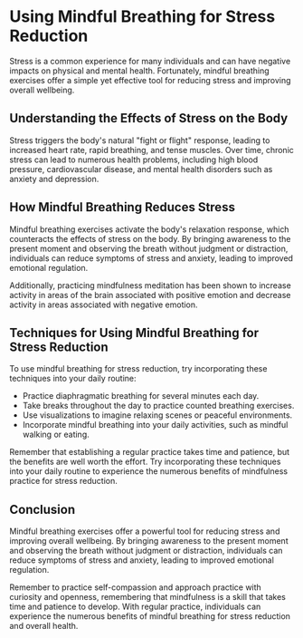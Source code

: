 Using Mindful Breathing for Stress Reduction
==============================================================================================

Stress is a common experience for many individuals and can have negative impacts on physical and mental health. Fortunately, mindful breathing exercises offer a simple yet effective tool for reducing stress and improving overall wellbeing.

Understanding the Effects of Stress on the Body
-----------------------------------------------

Stress triggers the body's natural "fight or flight" response, leading to increased heart rate, rapid breathing, and tense muscles. Over time, chronic stress can lead to numerous health problems, including high blood pressure, cardiovascular disease, and mental health disorders such as anxiety and depression.

How Mindful Breathing Reduces Stress
------------------------------------

Mindful breathing exercises activate the body's relaxation response, which counteracts the effects of stress on the body. By bringing awareness to the present moment and observing the breath without judgment or distraction, individuals can reduce symptoms of stress and anxiety, leading to improved emotional regulation.

Additionally, practicing mindfulness meditation has been shown to increase activity in areas of the brain associated with positive emotion and decrease activity in areas associated with negative emotion.

Techniques for Using Mindful Breathing for Stress Reduction
-----------------------------------------------------------

To use mindful breathing for stress reduction, try incorporating these techniques into your daily routine:

* Practice diaphragmatic breathing for several minutes each day.
* Take breaks throughout the day to practice counted breathing exercises.
* Use visualizations to imagine relaxing scenes or peaceful environments.
* Incorporate mindful breathing into your daily activities, such as mindful walking or eating.

Remember that establishing a regular practice takes time and patience, but the benefits are well worth the effort. Try incorporating these techniques into your daily routine to experience the numerous benefits of mindfulness practice for stress reduction.

Conclusion
----------

Mindful breathing exercises offer a powerful tool for reducing stress and improving overall wellbeing. By bringing awareness to the present moment and observing the breath without judgment or distraction, individuals can reduce symptoms of stress and anxiety, leading to improved emotional regulation.

Remember to practice self-compassion and approach practice with curiosity and openness, remembering that mindfulness is a skill that takes time and patience to develop. With regular practice, individuals can experience the numerous benefits of mindful breathing for stress reduction and overall health.
